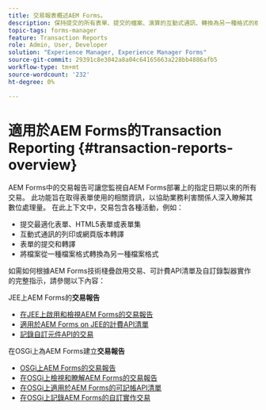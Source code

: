 ```yaml
---
title: 交易報表概述AEM Forms。
description: 保持提交的所有表單、提交的檔案、演算的互動式通訊、轉換為另一種格式的檔案等內容的計數。
topic-tags: forms-manager
feature: Transaction Reports
role: Admin, User, Developer
solution: "Experience Manager, Experience Manager Forms"
source-git-commit: 29391c8e3042a8a04c64165663a228bb4886afb5
workflow-type: tm+mt
source-wordcount: '232'
ht-degree: 0%

---
```


# 適用於AEM Forms的Transaction Reporting {#transaction-reports-overview}

AEM Forms中的交易報告可讓您監視自AEM Forms部署上的指定日期以來的所有交易。 此功能旨在取得表單使用的相關資訊，以協助業務利害關係人深入瞭解其數位處理量。 在此上下文中，交易包含各種活動，例如：

* 提交最適化表單、HTML5表單或表單集
* 互動式通訊的列印或網頁版本轉譯
* 表單的提交和轉譯
* 將檔案從一種檔案格式轉換為另一種檔案格式

如需如何根據AEM Forms技術棧疊啟用交易、可計費API清單及自訂錄製器實作的完整指示，請參閱以下內容：

JEE上AEM Forms的&#x200B;**交易報告**

* [在JEE上啟用和檢視AEM Forms的交易報告](/help/forms/using/transaction-report-overview-jee.md)
* [適用於AEM Forms on JEE的計費API清單](/help/forms/using/transaction-reports-billable-apis-jee.md)
* [記錄自訂元件API的交易](/help/forms/using/record-transaction-custom-component-jee.md)

在OSGi上為AEM Forms建立&#x200B;**交易報告**

* [OSGi上AEM Forms的交易報告](/help/forms/using/transaction-reports-overview.md)
* [在OSGi上檢視和瞭解AEM Forms的交易報告](/help/forms/using/viewing-and-understanding-transaction-reports.md)
* [在OSGi上適用於AEM Forms的可記帳API清單](/help/forms/using/transaction-reports-billable-apis.md)
* [在OSGi上記錄AEM Forms的自訂實作交易](/help/forms/using/record-transaction-custom-implementation.md)
